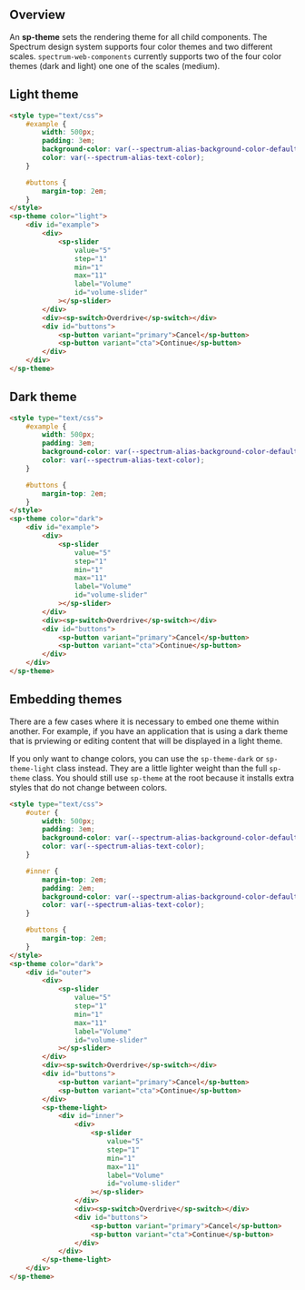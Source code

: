## Overview

An **sp-theme** sets the rendering theme for all child components.
The Spectrum design system supports four color themes and two different
scales. `spectrum-web-components` currently supports two of the four
color themes (dark and light) one one of the scales (medium).

## Light theme

```html demo
<style type="text/css">
    #example {
        width: 500px;
        padding: 3em;
        background-color: var(--spectrum-alias-background-color-default);
        color: var(--spectrum-alias-text-color);
    }

    #buttons {
        margin-top: 2em;
    }
</style>
<sp-theme color="light">
    <div id="example">
        <div>
            <sp-slider
                value="5"
                step="1"
                min="1"
                max="11"
                label="Volume"
                id="volume-slider"
            ></sp-slider>
        </div>
        <div><sp-switch>Overdrive</sp-switch></div>
        <div id="buttons">
            <sp-button variant="primary">Cancel</sp-button>
            <sp-button variant="cta">Continue</sp-button>
        </div>
    </div>
</sp-theme>
```

## Dark theme

```html demo
<style type="text/css">
    #example {
        width: 500px;
        padding: 3em;
        background-color: var(--spectrum-alias-background-color-default);
        color: var(--spectrum-alias-text-color);
    }

    #buttons {
        margin-top: 2em;
    }
</style>
<sp-theme color="dark">
    <div id="example">
        <div>
            <sp-slider
                value="5"
                step="1"
                min="1"
                max="11"
                label="Volume"
                id="volume-slider"
            ></sp-slider>
        </div>
        <div><sp-switch>Overdrive</sp-switch></div>
        <div id="buttons">
            <sp-button variant="primary">Cancel</sp-button>
            <sp-button variant="cta">Continue</sp-button>
        </div>
    </div>
</sp-theme>
```

## Embedding themes

There are a few cases where it is necessary to embed one theme within another.
For example, if you have an application that is using a dark theme that is
prviewing or editing content that will be displayed in a light theme.

If you only want to change colors, you can use the `sp-theme-dark` or
`sp-theme-light` class instead. They are a little lighter weight than
the full `sp-theme` class. You should still use `sp-theme` at the root
because it installs extra styles that do not change between colors.

```html
<style type="text/css">
    #outer {
        width: 500px;
        padding: 3em;
        background-color: var(--spectrum-alias-background-color-default);
        color: var(--spectrum-alias-text-color);
    }

    #inner {
        margin-top: 2em;
        padding: 2em;
        background-color: var(--spectrum-alias-background-color-default);
        color: var(--spectrum-alias-text-color);
    }

    #buttons {
        margin-top: 2em;
    }
</style>
<sp-theme color="dark">
    <div id="outer">
        <div>
            <sp-slider
                value="5"
                step="1"
                min="1"
                max="11"
                label="Volume"
                id="volume-slider"
            ></sp-slider>
        </div>
        <div><sp-switch>Overdrive</sp-switch></div>
        <div id="buttons">
            <sp-button variant="primary">Cancel</sp-button>
            <sp-button variant="cta">Continue</sp-button>
        </div>
        <sp-theme-light>
            <div id="inner">
                <div>
                    <sp-slider
                        value="5"
                        step="1"
                        min="1"
                        max="11"
                        label="Volume"
                        id="volume-slider"
                    ></sp-slider>
                </div>
                <div><sp-switch>Overdrive</sp-switch></div>
                <div id="buttons">
                    <sp-button variant="primary">Cancel</sp-button>
                    <sp-button variant="cta">Continue</sp-button>
                </div>
            </div>
        </sp-theme-light>
    </div>
</sp-theme>
```
